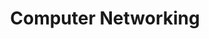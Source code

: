 ---
title: Computer Networking
slug: computer-networking
taxonomy:
	tag: industry
content:
    items:
        '@taxonomy.industry': computer-networking
    order:
        by: date
        dir: desc
---
